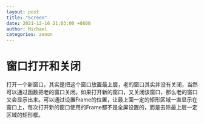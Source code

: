 ```yaml
---
layout: post
title: "Screen"
date: 2021-12-16 21:03:00 +0800
author: Michael
categories: zenon
---
```


# 窗口打开和关闭
打开一个新窗口，其实是把这个窗口放置最上层，老的窗口其实并没有关闭，当然可以通过函数把老的窗口关闭。如果打开新的窗口，又关闭该窗口，那么老的窗口又会显示出来。可以通过设置Frame的位置，让最上面一定的矩形区域一直显示在窗口上，每次打开新的窗口使用的Frame都不是全屏设置的，而是去除最上层一定区域的矩形框。
